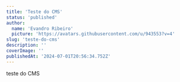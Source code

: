 ```yaml
---
title: 'Teste do CMS'
status: 'published'
author:
  name: 'Evandro Ribeiro'
  picture: 'https://avatars.githubusercontent.com/u/943553?v=4'
slug: 'teste-do-cms'
description: ''
coverImage: ''
publishedAt: '2024-07-01T20:56:34.752Z'
---
```


teste do CMS